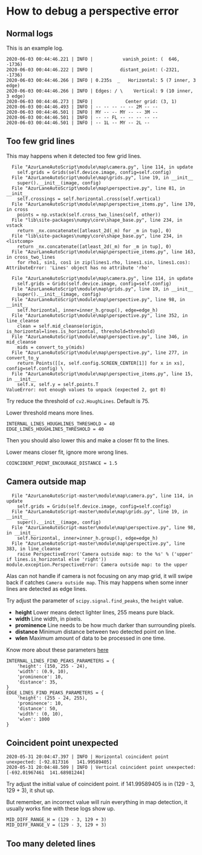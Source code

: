 # How to debug a perspective error

## Normal logs

This is an example log.

```
2020-06-03 00:44:46.221 | INFO |           vanish_point: (  646, -1736)
2020-06-03 00:44:46.222 | INFO |          distant_point: (-2321, -1736)
2020-06-03 00:44:46.266 | INFO | 0.235s  _   Horizontal: 5 (7 inner, 3 edge)
2020-06-03 00:44:46.266 | INFO | Edges: / \    Vertical: 9 (10 inner, 3 edge)
2020-06-03 00:44:46.273 | INFO |            Center grid: (3, 1)
2020-06-03 00:44:46.493 | INFO | -- -- -- -- -- 2M -- --
2020-06-03 00:44:46.501 | INFO | MY -- -- MY -- -- 3M --
2020-06-03 00:44:46.501 | INFO | -- -- FL -- -- -- -- --
2020-06-03 00:44:46.501 | INFO | -- 1L -- MY -- 2L --   
```



## Too few grid lines

This may happens when it detected too few grid lines.

```  File "E:\ProgramData\Pycharm\AzurLaneAutoScript\module\map\camera.py", line 114, in update
  File "AzurLaneAutoScript\module\map\camera.py", line 114, in update
    self.grids = Grids(self.device.image, config=self.config)
  File "AzurLaneAutoScript\module\map\grids.py", line 19, in __init__
    super().__init__(image, config)
  File "AzurLaneAutoScript\module\map\perspective.py", line 81, in __init__
    self.crossings = self.horizontal.cross(self.vertical)
  File "AzurLaneAutoScript\module\map\perspective_items.py", line 170, in cross
    points = np.vstack(self.cross_two_lines(self, other))
  File "lib\site-packages\numpy\core\shape_base.py", line 234, in vstack
    return _nx.concatenate([atleast_2d(_m) for _m in tup], 0)
  File "lib\site-packages\numpy\core\shape_base.py", line 234, in <listcomp>
    return _nx.concatenate([atleast_2d(_m) for _m in tup], 0)
  File "AzurLaneAutoScript\module\map\perspective_items.py", line 163, in cross_two_lines
    for rho1, sin1, cos1 in zip(lines1.rho, lines1.sin, lines1.cos):
AttributeError: 'Lines' object has no attribute 'rho'
```

```
  File "AzurLaneAutoScript\module\map\camera.py", line 114, in update
    self.grids = Grids(self.device.image, config=self.config)
  File "AzurLaneAutoScript\module\map\grids.py", line 19, in __init__
    super().__init__(image, config)
  File "AzurLaneAutoScript\module\map\perspective.py", line 98, in __init__
    self.horizontal, inner=inner_h.group(), edge=edge_h)
  File "AzurLaneAutoScript\module\map\perspective.py", line 352, in line_cleanse
    clean = self.mid_cleanse(origin, is_horizontal=lines.is_horizontal, threshold=threshold)
  File "AzurLaneAutoScript\module\map\perspective.py", line 346, in mid_cleanse
    mids = convert_to_y(mids)
  File "AzurLaneAutoScript\module\map\perspective.py", line 277, in convert_to_y
    return Points([[x, self.config.SCREEN_CENTER[1]] for x in xs], config=self.config) \
  File "AzurLaneAutoScript\module\map\perspective_items.py", line 15, in __init__
    self.x, self.y = self.points.T
ValueError: not enough values to unpack (expected 2, got 0)
```

Try reduce the threshold of `cv2.HoughLines`. Default is 75.

Lower threshold means more lines.

```
INTERNAL_LINES_HOUGHLINES_THRESHOLD = 40
EDGE_LINES_HOUGHLINES_THRESHOLD = 40
```

Then you should also lower this and make a closer fit to the lines.

Lower means closer fit, ignore more wrong lines.

```
COINCIDENT_POINT_ENCOURAGE_DISTANCE = 1.5
```



## Camera outside map

```
  File "AzurLaneAutoScript-master\module\map\camera.py", line 114, in update
    self.grids = Grids(self.device.image, config=self.config)
  File "AzurLaneAutoScript-master\module\map\grids.py", line 19, in __init__
    super().__init__(image, config)
  File "AzurLaneAutoScript-master\module\map\perspective.py", line 98, in __init__
    self.horizontal, inner=inner_h.group(), edge=edge_h)
  File "AzurLaneAutoScript-master\module\map\perspective.py", line 383, in line_cleanse
    raise PerspectiveError('Camera outside map: to the %s' % ('upper' if lines.is_horizontal else 'right'))
module.exception.PerspectiveError: Camera outside map: to the upper
```

Alas can not handle if camera is not focusing on any map grid, it will swipe back if catches `Camera outside map`. This may happens when some inner lines are detected as edge lines.

Try adjust the parameter of `scipy.signal.find_peaks`, the `height` value.

- **height** Lower means detect lighter lines, 255 means pure black.
- **width** Line width, in pixels.
- **prominence** Line needs to be how much darker than surrounding pixels.
- **distance** Minimum distance between two detected point on line.
- **wlen** Maximum amount of data to be processed in one time.

Know more about these parameters [here](https://docs.scipy.org/doc/scipy/reference/generated/scipy.signal.find_peaks.html)

```
INTERNAL_LINES_FIND_PEAKS_PARAMETERS = {
    'height': (150, 255 - 24),
    'width': (0.9, 10),
    'prominence': 10,
    'distance': 35,
}
EDGE_LINES_FIND_PEAKS_PARAMETERS = {
    'height': (255 - 24, 255),
    'prominence': 10,
    'distance': 50,
    'width': (0, 10),
    'wlen': 1000
}
```



## Coincident point unexpected

```
2020-05-31 20:04:47.397 | INFO | Horizontal coincident point unexpected: [-92.817316   141.99589405]
2020-05-31 20:04:48.509 | INFO | Vertical coincident point unexpected: [-692.01967461  141.68981244]
```

Try adjust the initial value of coincident point. if 141.99589405 is in (129 - 3, 129 + 3), it shut up.

But remember, an incorrect value will ruin everything in map detection, it usually works fine with these logs show up.

```
MID_DIFF_RANGE_H = (129 - 3, 129 + 3)
MID_DIFF_RANGE_V = (129 - 3, 129 + 3)
```



## Too many deleted lines

